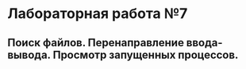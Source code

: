 # Лабораторная работа №7
## Поиск файлов. Перенаправление ввода-вывода. Просмотр запущенных процессов.
